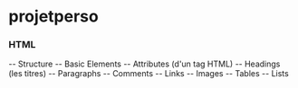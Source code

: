# projetperso
### HTML
-- Structure
-- Basic Elements
-- Attributes (d'un tag HTML)
-- Headings (les titres)
-- Paragraphs
-- Comments
-- Links
-- Images
-- Tables
-- Lists